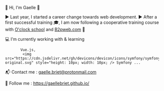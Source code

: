 🌱 Hi, I'm Gaelle 🌷

▶ Last year, I started a career change towards web development.
▶ After a first successful training 🎓, I am now following a cooperative training course with [O'clock school](https://oclock.io/) and [B2pweb.com](https://www.b2pweb.com/fr/) 🚚

💻 I’m currently working with & learning 
            <img src="https://cdn.jsdelivr.net/gh/devicons/devicon/icons/vuejs/vuejs-original-wordmark.svg" style="height: 10px; width: 10px;"/>
          

           Vue.js, 
            <img src="https://cdn.jsdelivr.net/gh/devicons/devicon/icons/symfony/symfony-original.svg" style="height: 10px; width: 10px; /> Symfony ...

📬 Contact me :
gaelle.briet@protonmail.com

📌 Follow me :
https://gaellebriet.github.io/
